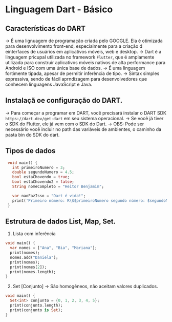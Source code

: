 # Linguagem Dart - Básico

## Características do DART 
-> É uma lignuagem de programação criada pelo GOOGLE. Ela é otimizada para desenvolvimento front-end, especialmente para a criação d einterfaces de usuários em aplicativos móveis, web e desktop.
-> Dart é a linguagem pricupal utilizada no framework `Flutter`, que é amplamente utilizada para construir aplicativos móveis nativos de alta performance para Android e ISO com uma única base de dados.
-> É uma linguagem fortimente tipada, apesar de permitir inferência de tipo.
-> Sintax simples expressiva, sendo de fácil aprndizagem para desenvolvedores que conhecem  linguagens JavaScript e Java.

## Instalaçã oe configuração do DART.
-> Para começar a programar em DART, você precisará instalar o DART SDK `https://dart.dev/get-dart` em seu sistema operacional.
-> Se você já tiver o SDK do Flutter, ele já vem com o SDK do Dart.
-> OBS: Pode ser necessário você incluir no path das variáveis de ambientes, o caminho da pasta bin do SDK do dart.

## Tipos de dados
```dart
 void main() {
   int primeiroNumero = 3;
   double segundoNumero = 4.5;
   bool estaChovendo = true;
   bool estaChovendo2 = false;
   String nomeCompleto = "Heitor Benjamim";

   var naoFazIsso = "Dart é vida!";
   print('Primeiro número: R\$$primeiroNumero segundo número: $segundoNumero NomeCompleto: $nomeCompleto');
 }
```

## Estrutura de dados List, Map, Set.
1. Lista com inferência
```dart
void main() {
  var nomes = ["Ana", "Bia", "Mariana"];
  print(nomes);
  nomes.add("Daniela");
  print(nomes);
  print(nomes[2]);
  print(nomes.length);
}
```

2. Set [Conjunto]
-> São homogêneos, não aceitam valores duplicados.
```dart 
void main() {
  Set<int> conjunto = {0, 1, 2, 3, 4, 5};
  print(conjunto.length);
  print(conjunto is Set);
}
```
